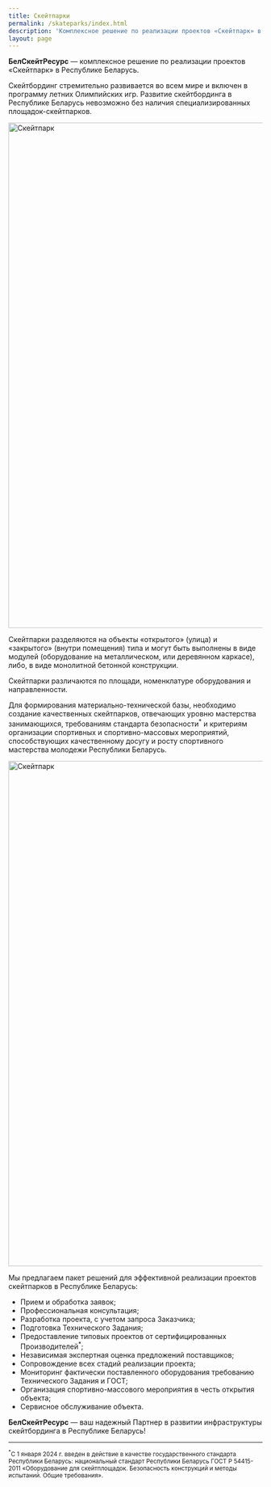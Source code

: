 ```yaml
---
title: Скейтпарки
permalink: /skateparks/index.html
description: 'Комплексное решение по реализации проектов «Скейтпарк» в Республике Беларусь'
layout: page
---
```


**БелСкейтРесурс** — комплексное решение по реализации проектов «Скейтпарк» в Республике Беларусь.

Скейтбординг стремительно развивается во всем мире и включен в программу летних Олимпийских игр. Развитие скейтбординга в Республике Беларусь невозможно без наличия специализированных площадок-скейтпарков.

<img src="/assets/images/belskate/skatepark1.jpg" alt="Скейтпарк" width="1000">

Скейтпарки разделяются на объекты «открытого» (улица) и «закрытого» (внутри помещения) типа и могут быть выполнены в виде модулей (оборудование на металлическом, или деревянном каркасе), либо, в виде монолитной бетонной конструкции.

Скейтпарки различаются по площади, номенклатуре оборудования и направленности.

Для формирования материально-технической базы, необходимо создание качественных скейтпарков, отвечающих уровню мастерства занимающихся, требованиям стандарта безопасности<sup><a style="text-decoration:none" id="fn-1" href="#fn">*</a></sup> и критериям организации спортивных и спортивно-массовых мероприятий, способствующих качественному досугу и росту спортивного мастерства молодежи Республики Беларусь.

<img src="/assets/images/belskate/skatepark2.jpg" alt="Скейтпарк" width="1000">

Мы предлагаем пакет решений для эффективной реализации проектов скейтпарков в Республике Беларусь:

* Прием и обработка заявок;
* Профессиональная консультация;
* Разработка проекта, с учетом запроса Заказчика;
* Подготовка Технического Задания;
* Предоставление типовых проектов от сертифицированных Производителей<sup><a style="text-decoration:none" id="fn-2" href="#fn">*</a></sup>; 
* Независимая экспертная оценка предложений поставщиков;
* Сопровождение всех стадий реализации проекта;
* Мониторинг фактически поставленного оборудования требованию Технического Задания и ГОСТ;
* Организация спортивно-массового мероприятия в честь открытия объекта;
* Сервисное обслуживание объекта.


**БелСкейтРесурс** — ваш надежный Партнер в развитии инфраструктуры скейтбординга в Республике Беларусь!

---
<small class="footnote"><sup><a style="text-decoration:none" id="fn" href="#fn-1">*</a></sup>С 1 января 2024 г. введен в действие в качестве государственного стандарта Республики Беларусь: национальный стандарт Республики Беларусь ГОСТ Р 54415-2011 «Оборудование для скейтплощадок. Безопасность конструкций и методы испытаний. Общие требования».</small>